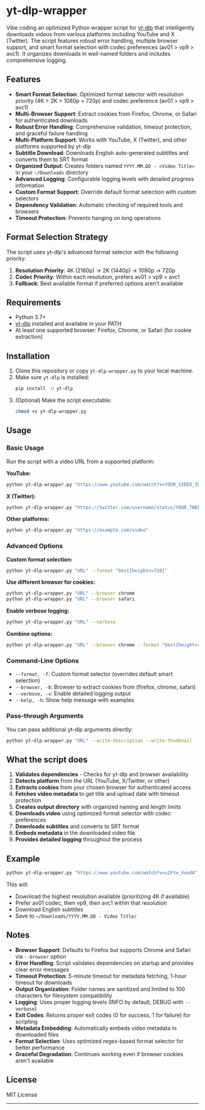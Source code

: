# yt-dlp-wrapper

Vibe coding an optimized Python wrapper script for [yt-dlp](https://github.com/yt-dlp/yt-dlp) that intelligently downloads videos from various platforms including YouTube and X (Twitter). The script features robust error handling, multiple browser support, and smart format selection with codec preferences (av01 > vp9 > avc1). It organizes downloads in well-named folders and includes comprehensive logging.

## Features

- **Smart Format Selection**: Optimized format selector with resolution priority (4K > 2K > 1080p > 720p) and codec preference (av01 > vp9 > avc1)
- **Multi-Browser Support**: Extract cookies from Firefox, Chrome, or Safari for authenticated downloads
- **Robust Error Handling**: Comprehensive validation, timeout protection, and graceful failure handling
- **Multi-Platform Support**: Works with YouTube, X (Twitter), and other platforms supported by yt-dlp
- **Subtitle Download**: Downloads English auto-generated subtitles and converts them to SRT format
- **Organized Output**: Creates folders named `YYYY.MM.DD - <Video Title>` in your `~/Downloads` directory
- **Advanced Logging**: Configurable logging levels with detailed progress information
- **Custom Format Support**: Override default format selection with custom selectors
- **Dependency Validation**: Automatic checking of required tools and browsers
- **Timeout Protection**: Prevents hanging on long operations

## Format Selection Strategy

The script uses yt-dlp's advanced format selector with the following priority:

1. **Resolution Priority**: 4K (2160p) → 2K (1440p) → 1080p → 720p
2. **Codec Priority**: Within each resolution, prefers av01 > vp9 > avc1
3. **Fallback**: Best available format if preferred options aren't available

## Requirements

- Python 3.7+
- [yt-dlp](https://github.com/yt-dlp/yt-dlp) installed and available in your PATH
- At least one supported browser: Firefox, Chrome, or Safari (for cookie extraction)

## Installation

1. Clone this repository or copy `yt-dlp-wrapper.py` to your local machine.
2. Make sure `yt-dlp` is installed:
    ```sh
    pip install -U yt-dlp
    ```
3. (Optional) Make the script executable:
    ```sh
    chmod +x yt-dlp-wrapper.py
    ```

## Usage

### Basic Usage

Run the script with a video URL from a supported platform:

**YouTube:**
```sh
python yt-dlp-wrapper.py "https://www.youtube.com/watch?v=YOUR_VIDEO_ID"
```

**X (Twitter):**
```sh
python yt-dlp-wrapper.py "https://twitter.com/username/status/YOUR_TWEET_ID"
```

**Other platforms:**
```sh
python yt-dlp-wrapper.py "https://example.com/video"
```

### Advanced Options

**Custom format selection:**
```sh
python yt-dlp-wrapper.py "URL" --format "best[height<=720]"
```

**Use different browser for cookies:**
```sh
python yt-dlp-wrapper.py "URL" --browser chrome
python yt-dlp-wrapper.py "URL" --browser safari
```

**Enable verbose logging:**
```sh
python yt-dlp-wrapper.py "URL" --verbose
```

**Combine options:**
```sh
python yt-dlp-wrapper.py "URL" --browser chrome --format "best[height<=1080]" --verbose
```

### Command-Line Options

- `--format, -f`: Custom format selector (overrides default smart selection)
- `--browser, -b`: Browser to extract cookies from (firefox, chrome, safari)
- `--verbose, -v`: Enable detailed logging output
- `--help, -h`: Show help message with examples

### Pass-through Arguments

You can pass additional yt-dlp arguments directly:
```sh
python yt-dlp-wrapper.py "URL" --write-description --write-thumbnail
```

## What the script does

1. **Validates dependencies** - Checks for yt-dlp and browser availability
2. **Detects platform** from the URL (YouTube, X/Twitter, or other)
3. **Extracts cookies** from your chosen browser for authenticated access
4. **Fetches video metadata** to get title and upload date with timeout protection
5. **Creates output directory** with organized naming and length limits
6. **Downloads video** using optimized format selector with codec preferences
7. **Downloads subtitles** and converts to SRT format
8. **Embeds metadata** in the downloaded video file
9. **Provides detailed logging** throughout the process

## Example

```sh
python yt-dlp-wrapper.py "https://www.youtube.com/watch?v=u2Ftw_VuedA"
```

This will:
- Download the highest resolution available (prioritizing 4K if available)
- Prefer av01 codec, then vp9, then avc1 within that resolution
- Download English subtitles
- Save to `~/Downloads/YYYY.MM.DD - Video Title/`

## Notes

- **Browser Support**: Defaults to Firefox but supports Chrome and Safari via `--browser` option
- **Error Handling**: Script validates dependencies on startup and provides clear error messages
- **Timeout Protection**: 5-minute timeout for metadata fetching, 1-hour timeout for downloads
- **Output Organization**: Folder names are sanitized and limited to 100 characters for filesystem compatibility
- **Logging**: Uses proper logging levels (INFO by default, DEBUG with `--verbose`)
- **Exit Codes**: Returns proper exit codes (0 for success, 1 for failure) for scripting
- **Metadata Embedding**: Automatically embeds video metadata in downloaded files
- **Format Selection**: Uses optimized regex-based format selector for better performance
- **Graceful Degradation**: Continues working even if browser cookies aren't available

## License

MIT License

---